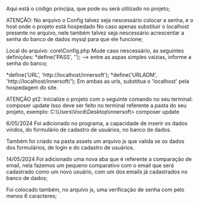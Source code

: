Aqui está o código principa, que pode ou será utilizado no projeto;

ATENÇÃO: No arquivo o Config talvez seja nescessário colocar a senha, e o host onde o projeto está hospedado
No caso apenas substituir o localhost presente no arquivo, nele também talvez seja nescessário acrescentar a senha do banco de dados mysql para que ele funcione;

Local do arquivo: core\Config.php
Mude caso nescessário, as seguintes definições:
*define('PASS', ''); --> entre as aspas simples vaizias, informe a senha do banco; 

*define('URL', 'http://localhost/innersoft');
*define('URLADM', 'http://localhost/innersoft/');
Em ambas as urls, substitua o 'localhost' pela hospedagem do site.

ATENÇÃO pt2: Inicialize o projeto com o seguinte comando no seu terminal: composer update
Isso deve ser feito no terminal referente a pasta do seu projeto, exemplo: 
C:\Users\Você\Desktop\innersoft> composer update

6/05/2024
Foi adicionado no programa, a capacidade de inserir os dados vindos, do formulário de cadastro de usuários, no banco de dados.

Também foi criado na pasta assets um arquivo js que valida se os dados dos formulários, de login e do cadastro de usuários.

14/05/2024
Foi adicionado uma nova aba que é referente a comparação de email,
nela fazemos um pequeno comparativo com o email que será cadastrado como um novo usuário,
com um dos emails já cadastrados no banco de dados;

Foi colocado também, no arquivo js, uma verificação de senha com pelo menos 6 caracteres;